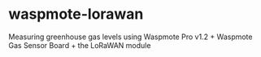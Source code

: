 # waspmote-lorawan
Measuring greenhouse gas levels using Waspmote Pro v1.2 + Waspmote Gas Sensor Board + the LoRaWAN module
